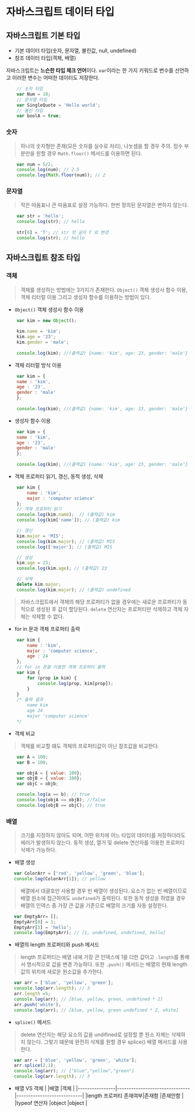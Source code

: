 # 자바스크립트 데이터 타입




## 자바스크립트 기본 타입
- 기본 데이터 타입(숫자, 문자열, 불린값, null, undefined)
- 참조 데이터 타입(객체, 배열)



자바스크립트는 **느슨한 타입 체크 언어**이다. `var`이라는 한 가지 키워드로 변수를 선언하고 이러한 변수는 어떠한 데이터도 저장한다.
```javascript    
	// 숫자 타입
	var Num = 10;
	// 문자열 타입
	var SingleQuote = 'Hello world';
	// 불린 타입
	var boolA = true;
```


### 숫자
> 하나의 숫자형만 존재(모든 숫자를 실수로 처리), 나눗셈을 할 경우 주의. 정수 부분만을 원할 경우 `Math.floor()` 메서드를 이용하면 된다.
```javascript     
	var num = 5/2;
	console.log(num); // 2.5
	console.log(Math.floor(num)); // 2
```


### 문자열
> 작은 따옴표나 큰 따옴표로 설정 가능하다. 한번 정의된 문자열은 변하지 않는다.
```javascript     
	var str = 'hello';
	console.log(str); // hello
	
	str[0] = 'T'; // str 첫 글자 T 로 변경
	console.log(str); // hello
```


## 자바스크립트 참조 타입



### 객체
> 객체를 생성하는 방법에는 3가지가 존재한다. `Object()` 객체 생성사 함수 이용, 객체 리터럴 이용 그리고 생성자 함수를 이용하는 방법이 있다.

- `Object()` 객체 생성사 함수 이용
```javascript     
	var kim = new Object();
	
	kim.name = 'kim';
	kim.age = '23';
	kim.gender = 'male';
	
	console.log(kim); //(출력값) {name: 'kim', age: 23, gender: 'male'}
```

- 객체 리터럴 방식 이용
```javascript     
	var kim = {
	name : 'kim',
	age : '23',
	gender : 'male'
	};
	
	console.log(kim); //(출력값) {name: 'kim', age: 23, gender: 'male'}
```

- 생성자 함수 이용
```javascript     
	var kim = {
	name : 'kim',
	age : '23',
	gender : 'male'
	};
	
	console.log(kim); //(출력값) {name: 'kim', age: 23, gender: 'male'}
```


- 객체 프로퍼티 읽기, 갱신, 동적 생성, 삭제
```javascript   
    var kim {
        name : 'kim',
        major : 'computer science'
    };
    // 객체 프로퍼티 읽기
	console.log(kim.name);  // (출력값) kim
    console.log(kim['name']); // (출력값) kim

    // 갱신
    kim.major = 'MIS';
    console.log(kim.major); // (출력값) MIS
    console.log(['major']; // (출력값) MIS

    // 생성
    kim.age = 23;
    console.log(kim.age); // (출력값) 23

	// 삭제
	delete kim.major;
	console.log(kim.major); // (출력값) undefined
```
> 자바스크립트에서 객체의 해당 프로퍼티가 없을 경우에는 새로운 프로퍼티가 동적으로 생성된 후 값이 할당된다. 
> `delete` 연산자는 프로퍼티만 삭제하고 객체 자체는 삭제할 수 없다.



- for in 문과 객체 프로퍼티 출력 
```javascript   
    var kim {
        name : 'kim',
        major : 'computer science',
        age : 24
    };
    // for in 문을 이용한 객체 프로퍼티 출력
    var kim {
        for (prop in kim) {
            console.log(prop, kim[prop]);
        }
    }
    /* 출력 결과
		name kim
		age 24
		major 'computer science'
	*/
```


- 객체 비교
> 객체를 비교할 떄도 객체의 프로퍼티값이 아닌 참조값을 비교한다.
```javascript   
    var A = 100;
	var B = 100;

	var objA = { value: 100};
	var objB = { value: 100};
	var objC = objb;

	console.log(a == b); // true
	console.log(objA == objB); //false
	console.log(objB == objC); // true
```



### 배열
> 크기를 지정하지 않아도 되며, 어떤 위치에 어느 타입의 데이터를 저장하더라도 에러가 발생하지 않는다.
> 동적 생성, 열거 및 delete 연산자를 이용한 프로퍼티 삭제가 가능하다.
- 배열 생성
```javascript   
   var ColorArr = ['red', 'yellow', 'green', 'blue'];
   console.log(ColorArr[1]); // yellow
```
> 배열에서 대괄호만 사용할 경우 빈 배열이 생성된다. 요소가 없는 빈 배열이므로 배열 원소에 접근하여도 `undefined`가 출력된다. 또한 동적 생성을 하였을 경우 배열의 인덱스 중 가장 큰 값을 기준으로 배열의 크기를 자동 설정한다.
```javascript   
   var EmptyArr= [];
   EmptyArr[0] = 1;
   EmptyArr[3] = 'hello';
   console.log(EmptyArr); // [1, undefined, undefined, hello]
```

- 배열의 length 프로퍼티와 push 메서드
> length 프로퍼티는 배열 내에 가장 큰 인덱스에 1을 더한 값이고 `.length`를 통해서 명시적으로 값을 변경 가능하다. 또한  `.push()` 메서드는 배열의 현재 length 값의 위치에 새로운 원소값을 추가한다.
```javascript   
   var arr = ['blue', 'yellow', 'green'];
   console.log(arr.length); // 3
   arr.length =5;
   console.log(arr); // [blue, yellow, green, undefined * 2]
   arr.push('white');
   console.log(arr); // [blue, yellow, green undefined * 2, white]
```
- `splice()` 메서드
> delete 연산자는 해당 요소의 값을 undifined로 설정할 뿐 원소 자체는 삭제하지 않는다. 그렇기 떄문에 완전히 삭제를 원할 경우 splice() 배열 메서드를 사용한다.
```javascript   
   var arr = ['blue', 'yellow', 'green', 'white'];
   arr.splice(2,1);
   console.log(arr); // ["blue","yellow","green"]
   console.log(arr.length); // 3

```
- 배열 VS 객체
|                |배열                           |객체                         |
|----------------|-------------------------------|----------------------------|
|length 프로퍼티 존재여부|존재함			       |존재안함                     |
|typeof 연산자    |object                         |object                      |
